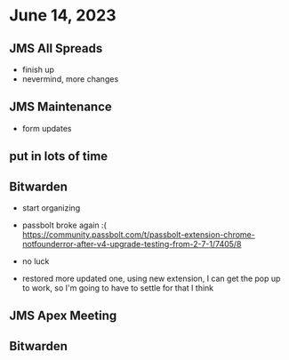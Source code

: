 # June 14, 2023

## JMS All Spreads
- finish up
- nevermind, more changes

## JMS Maintenance
- form updates

## put in lots of time

## Bitwarden
- start organizing
- passbolt broke again :(	
	https://community.passbolt.com/t/passbolt-extension-chrome-notfounderror-after-v4-upgrade-testing-from-2-7-1/7405/8

- no luck
- restored more updated one, using new extension, I can get the pop up to work, so I'm going to have to settle for that I think

## JMS Apex Meeting

## Bitwarden
